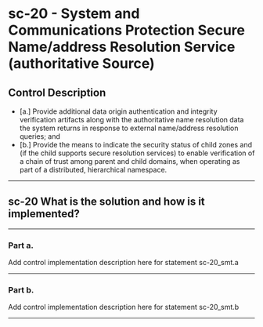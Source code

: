 # sc-20 - System and Communications Protection Secure Name/address Resolution Service (authoritative Source)

## Control Description

- \[a.\] Provide additional data origin authentication and integrity verification artifacts along with the authoritative name resolution data the system returns in response to external name/address resolution queries; and
- \[b.\] Provide the means to indicate the security status of child zones and (if the child supports secure resolution services) to enable verification of a chain of trust among parent and child domains, when operating as part of a distributed, hierarchical namespace.

______________________________________________________________________

## sc-20 What is the solution and how is it implemented?

______________________________________________________________________

### Part a.

Add control implementation description here for statement sc-20_smt.a

______________________________________________________________________

### Part b.

Add control implementation description here for statement sc-20_smt.b

______________________________________________________________________
